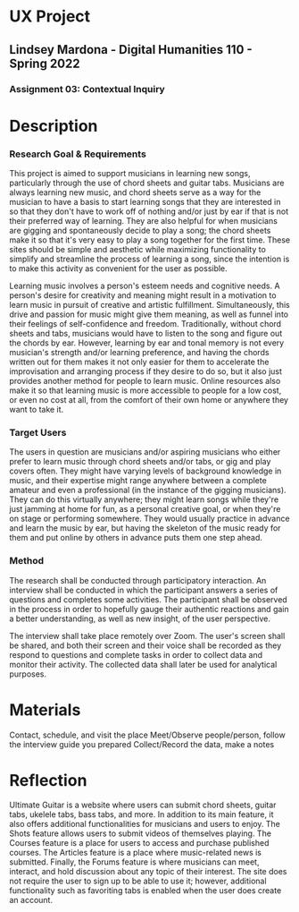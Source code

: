 # UX Project
## Lindsey Mardona - Digital Humanities 110 - Spring 2022
### Assignment 03: Contextual Inquiry

# Description #
### Research Goal & Requirements ###
This project is aimed to support musicians in learning new songs, particularly through the use of chord sheets and guitar tabs. Musicians are always learning new music, and chord sheets serve as a way for the musician to have a basis to start learning songs that they are interested in so that they don't have to work off of nothing and/or just by ear if that is not their preferred way of learning. They are also helpful for when musicians are gigging and spontaneously decide to play a song; the chord sheets make it so that it's very easy to play a song together for the first time. These sites should be simple and aesthetic while maximizing functionality to simplify and streamline the process of learning a song, since the intention is to make this activity as convenient for the user as possible.

Learning music involves a person's esteem needs and cognitive needs. A person's desire for creativity and meaning might result in a motivation to learn music in pursuit of creative and artistic fulfillment. Simultaneously, this drive and passion for music might give them meaning, as well as funnel into their feelings of self-confidence and freedom. Traditionally, without chord sheets and tabs, musicians would have to listen to the song and figure out the chords by ear. However, learning by ear and tonal memory is not every musician's strength and/or learning preference, and having the chords written out for them makes it not only easier for them to accelerate the improvisation and arranging process if they desire to do so, but it also just provides another method for people to learn music. Online resources also make it so that learning music is more accessible to people for a low cost, or even no cost at all, from the comfort of their own home or anywhere they want to take it.

### Target Users ### 
The users in question are musicians and/or aspiring musicians who either prefer to learn music through chord sheets and/or tabs, or gig and play covers often. They might have varying levels of background knowledge in music, and their expertise might range anywhere between a complete amateur and even a professional (in the instance of the gigging musicians). They can do this virtually anywhere; they might learn songs while they're just jamming at home for fun, as a personal creative goal, or when they're on stage or performing somewhere. They would usually practice in advance and learn the music by ear, but having the skeleton of the music ready for them and put online by others in advance puts them one step ahead. 

### Method ### 
The research shall be conducted through participatory interaction. An interview shall be conducted in which the participant answers a series of questions and completes some activities. The participant shall be observed in the process in order to hopefully gauge their authentic reactions and gain a better understanding, as well as new insight, of the user perspective. 

The interview shall take place remotely over Zoom. The user's screen shall be shared, and both their screen and their voice shall be recorded as they respond to questions and complete tasks in order to collect data and monitor their activity. The collected data shall later be used for analytical purposes.

# Materials #
Contact, schedule, and visit the place
Meet/Observe people/person, follow the interview guide you prepared
Collect/Record the data, make a notes

# Reflection #
Ultimate Guitar is a website where users can submit chord sheets, guitar tabs, ukelele tabs, bass tabs, and more. In addition to its main feature, it also offers additional functionalities for musicians and users to enjoy. The Shots feature allows users to submit videos of themselves playing. The Courses feature is a place for users to access and purchase published courses. The Articles feature is a place where music-related news is submitted. Finally, the Forums feature is where musicians can meet, interact, and hold discussion about any topic of their interest. The site does not require the user to sign up to be able to use it; however, additional functionality such as favoriting tabs is enabled when the user does create an account.
